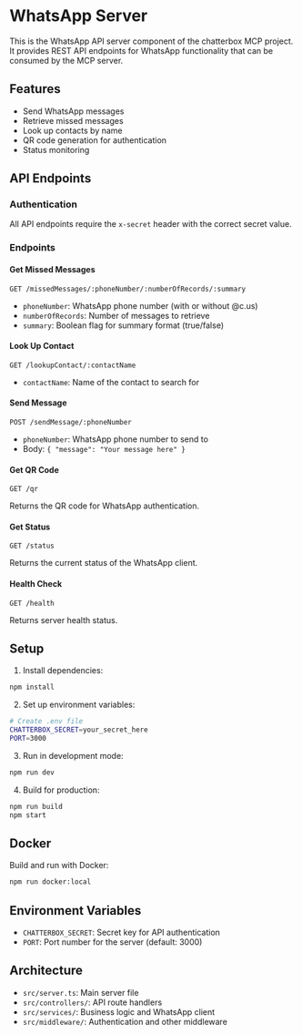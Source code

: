 # WhatsApp Server

This is the WhatsApp API server component of the chatterbox MCP project. It provides REST API endpoints for WhatsApp functionality that can be consumed by the MCP server.

## Features

- Send WhatsApp messages
- Retrieve missed messages
- Look up contacts by name
- QR code generation for authentication
- Status monitoring

## API Endpoints

### Authentication
All API endpoints require the `x-secret` header with the correct secret value.

### Endpoints

#### Get Missed Messages
```
GET /missedMessages/:phoneNumber/:numberOfRecords/:summary
```
- `phoneNumber`: WhatsApp phone number (with or without @c.us)
- `numberOfRecords`: Number of messages to retrieve
- `summary`: Boolean flag for summary format (true/false)

#### Look Up Contact
```
GET /lookupContact/:contactName
```
- `contactName`: Name of the contact to search for

#### Send Message
```
POST /sendMessage/:phoneNumber
```
- `phoneNumber`: WhatsApp phone number to send to
- Body: `{ "message": "Your message here" }`

#### Get QR Code
```
GET /qr
```
Returns the QR code for WhatsApp authentication.

#### Get Status
```
GET /status
```
Returns the current status of the WhatsApp client.

#### Health Check
```
GET /health
```
Returns server health status.

## Setup

1. Install dependencies:
```bash
npm install
```

2. Set up environment variables:
```bash
# Create .env file
CHATTERBOX_SECRET=your_secret_here
PORT=3000
```

3. Run in development mode:
```bash
npm run dev
```

4. Build for production:
```bash
npm run build
npm start
```

## Docker

Build and run with Docker:
```bash
npm run docker:local
```

## Environment Variables

- `CHATTERBOX_SECRET`: Secret key for API authentication
- `PORT`: Port number for the server (default: 3000)

## Architecture

- `src/server.ts`: Main server file
- `src/controllers/`: API route handlers
- `src/services/`: Business logic and WhatsApp client
- `src/middleware/`: Authentication and other middleware

